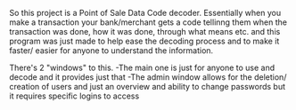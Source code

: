 So this project is a Point of Sale Data Code decoder. 
Essentially when you make a transaction your bank/merchant gets a code tellinng them when the transaction was done, how it was done, through what means etc. and this program was just made to help ease the decoding process and to make it faster/ easier for anyone to understand the information. 

There's 2 "windows" to this. 
  -The main one is just for anyone to use and decode and it provides just that
  -The admin window allows for the deletion/ creation of users and just an overview and ability to change passwords but it requires specific logins to access

